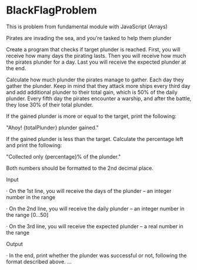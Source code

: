# BlackFlagProblem
This is problem from fundamental module with JavaScript (Arrays)

Pirates are invading the sea, and you're tasked to help them plunder

Create a program that checks if target plunder is reached. First, you will receive how many days the pirating lasts. Then you will receive how much the pirates plunder for a day. Last you will receive the expected plunder at the end.

Calculate how much plunder the pirates manage to gather. Each day they gather the plunder. Keep in mind that they attack more ships every third day and add additional plunder to their total gain, which is 50% of the daily plunder. Every fifth day the pirates encounter a warship, and after the battle, they lose 30% of their total plunder.

If the gained plunder is more or equal to the target, print the following:

"Ahoy! {totalPlunder} plunder gained."

If the gained plunder is less than the target. Calculate the percentage left and print the following:

"Collected only {percentage}% of the plunder."

Both numbers should be formatted to the 2nd decimal place.

Input

· On the 1st line, you will receive the days of the plunder – an integer number in the range 

· On the 2nd line, you will receive the daily plunder – an integer number in the range [0…50]

· On the 3rd line, you will receive the expected plunder – a real number in the range 

Output

· In the end, print whether the plunder was successful or not, following the format described above.
...
